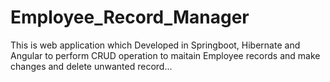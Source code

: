 # Employee_Record_Manager
This is web application which Developed in Springboot, Hibernate and Angular to perform CRUD operation to maitain Employee records and make changes and delete unwanted record...
